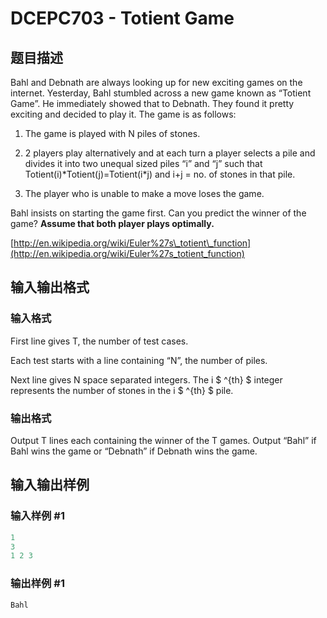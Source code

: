 # DCEPC703 - Totient Game

## 题目描述

Bahl and Debnath are always looking up for new exciting games on the internet. Yesterday, Bahl stumbled across a new game known as “Totient Game”. He immediately showed that to Debnath. They found it pretty exciting and decided to play it. The game is as follows:

1. The game is played with N piles of stones.

2. 2 players play alternatively and at each turn a player selects a pile and divides it into two unequal sized piles “i” and “j” such that Totient(i)\*Totient(j)=Totient(i\*j) and i+j = no. of stones in that pile.

3. The player who is unable to make a move loses the game.

Bahl insists on starting the game first. Can you predict the winner of the game? **Assume that both player plays optimally.**

[http://en.wikipedia.org/wiki/Euler%27s\_totient\_function](http://en.wikipedia.org/wiki/Euler%27s_totient_function)

## 输入输出格式

### 输入格式

First line gives T, the number of test cases.

Each test starts with a line containing “N”, the number of piles.

Next line gives N space separated integers. The i $ ^{th} $ integer represents the number of stones in the i $ ^{th} $ pile.

### 输出格式

Output T lines each containing the winner of the T games. Output “Bahl” if Bahl wins the game or “Debnath” if Debnath wins the game.

## 输入输出样例

### 输入样例 #1

```cpp
1
3
1 2 3
```


### 输出样例 #1

```cpp
Bahl
```


